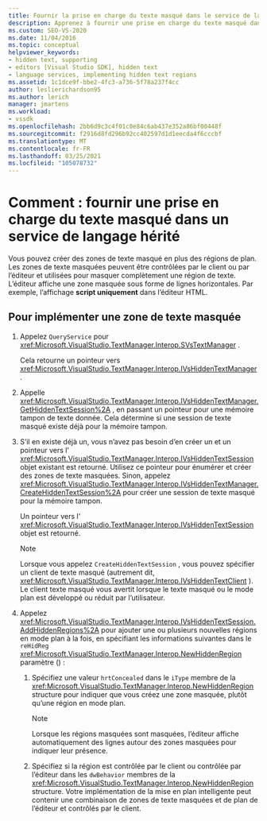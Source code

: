 ```yaml
---
title: Fournir la prise en charge du texte masqué dans le service de langage hérité
description: Apprenez à fournir une prise en charge du texte masqué dans un service de langage hérité en ajoutant des zones de texte masquées, contrôlées par l’éditeur ou contrôlées par le client.
ms.custom: SEO-VS-2020
ms.date: 11/04/2016
ms.topic: conceptual
helpviewer_keywords:
- hidden text, supporting
- editors [Visual Studio SDK], hidden text
- language services, implementing hidden text regions
ms.assetid: 1c1dce9f-bbe2-4fc3-a736-5f78a237f4cc
author: leslierichardson95
ms.author: lerich
manager: jmartens
ms.workload:
- vssdk
ms.openlocfilehash: 2bb6d9c3c4f01c0e84c6ab437e352a86bf00448f
ms.sourcegitcommit: f2916d8fd296b92cc402597d1d1eecda4f6cccbf
ms.translationtype: MT
ms.contentlocale: fr-FR
ms.lasthandoff: 03/25/2021
ms.locfileid: "105078732"
---
```

# <a name="how-to-provide-hidden-text-support-in-a-legacy-language-service"></a>Comment : fournir une prise en charge du texte masqué dans un service de langage hérité
Vous pouvez créer des zones de texte masqué en plus des régions de plan. Les zones de texte masquées peuvent être contrôlées par le client ou par l’éditeur et utilisées pour masquer complètement une région de texte. L’éditeur affiche une zone masquée sous forme de lignes horizontales. Par exemple, l’affichage **script uniquement** dans l’éditeur HTML.

## <a name="to-implement-a-hidden-text-region"></a>Pour implémenter une zone de texte masquée

1. Appelez `QueryService` pour <xref:Microsoft.VisualStudio.TextManager.Interop.SVsTextManager> .

     Cela retourne un pointeur vers <xref:Microsoft.VisualStudio.TextManager.Interop.IVsHiddenTextManager> .

2. Appelle <xref:Microsoft.VisualStudio.TextManager.Interop.IVsHiddenTextManager.GetHiddenTextSession%2A> , en passant un pointeur pour une mémoire tampon de texte donnée. Cela détermine si une session de texte masqué existe déjà pour la mémoire tampon.

3. S’il en existe déjà un, vous n’avez pas besoin d’en créer un et un pointeur vers l' <xref:Microsoft.VisualStudio.TextManager.Interop.IVsHiddenTextSession> objet existant est retourné. Utilisez ce pointeur pour énumérer et créer des zones de texte masquées. Sinon, appelez <xref:Microsoft.VisualStudio.TextManager.Interop.IVsHiddenTextManager.CreateHiddenTextSession%2A> pour créer une session de texte masqué pour la mémoire tampon.

     Un pointeur vers l' <xref:Microsoft.VisualStudio.TextManager.Interop.IVsHiddenTextSession> objet est retourné.

    > [!NOTE]
    > Lorsque vous appelez `CreateHiddenTextSession` , vous pouvez spécifier un client de texte masqué (autrement dit, <xref:Microsoft.VisualStudio.TextManager.Interop.IVsHiddenTextClient> ). Le client texte masqué vous avertit lorsque le texte masqué ou le mode plan est développé ou réduit par l’utilisateur.

4. Appelez <xref:Microsoft.VisualStudio.TextManager.Interop.IVsHiddenTextSession.AddHiddenRegions%2A> pour ajouter une ou plusieurs nouvelles régions en mode plan à la fois, en spécifiant les informations suivantes dans le `reHidReg` <xref:Microsoft.VisualStudio.TextManager.Interop.NewHiddenRegion> paramètre () :

    1. Spécifiez une valeur `hrtConcealed` dans le `iType` membre de la <xref:Microsoft.VisualStudio.TextManager.Interop.NewHiddenRegion> structure pour indiquer que vous créez une zone masquée, plutôt qu’une région en mode plan.

        > [!NOTE]
        > Lorsque les régions masquées sont masquées, l’éditeur affiche automatiquement des lignes autour des zones masquées pour indiquer leur présence.

    2. Spécifiez si la région est contrôlée par le client ou contrôlée par l’éditeur dans les `dwBehavior` membres de la <xref:Microsoft.VisualStudio.TextManager.Interop.NewHiddenRegion> structure. Votre implémentation de la mise en plan intelligente peut contenir une combinaison de zones de texte masquées et de plan de l’éditeur et contrôlés par le client.
